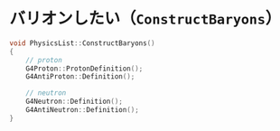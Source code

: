 # バリオンしたい（``ConstructBaryons``）

```cpp
void PhysicsList::ConstructBaryons()
{
    // proton
    G4Proton::ProtonDefinition();
    G4AntiProton::Definition();

    // neutron
    G4Neutron::Definition();
    G4AntiNeutron::Definition();
}
```
